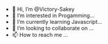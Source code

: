 - 👋 Hi, I’m @Victory-Sakey
- 👀 I’m interested in Progamming...
- 🌱 I’m currently learning Javascript...
- 💞️ I’m looking to collaborate on ...
- 📫 How to reach me ...

<!---
Victory-Sakey/Victory-Sakey is a ✨ special ✨ repository because its `README.md` (this file) appears on your GitHub profile.
You can click the Preview link to take a look at your changes.
--->
